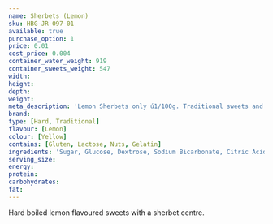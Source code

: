 ```yaml
---
name: Sherbets (Lemon)
sku: HBG-JR-097-01
available: true
purchase_option: 1
price: 0.01
cost_price: 0.004
container_water_weight: 919
container_sweets_weight: 547
width: 
height: 
depth: 
weight: 
meta_description: 'Lemon Sherbets only ú1/100g. Traditional sweets and more at Humbugs Confectionery Store. Specialists in satisfying your sweet tooth!'
brand: 
type: [Hard, Traditional]
flavour: [Lemon]
colour: [Yellow]
contains: [Gluten, Lactose, Nuts, Gelatin]
ingredients: 'Sugar, Glucose, Dextrose, Sodium Bicarbonate, Citric Acid, Flavour, Colour: E104; Calcium Stearate'
serving_size: 
energy: 
protein: 
carbohydrates: 
fat: 
---
```

Hard boiled lemon flavoured sweets with a sherbet centre.